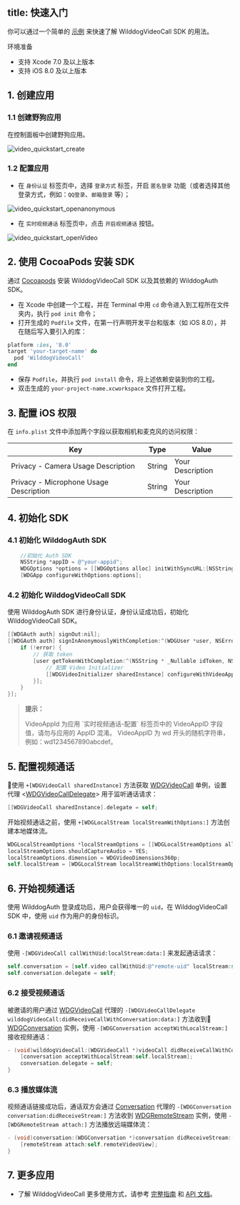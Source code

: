 title: 快速入门
---

你可以通过一个简单的 [示例](https://github.com/WildDogTeam/video-demo-ios-conversation) 来快速了解 WilddogVideoCall SDK 的用法。

<div class="env">
    <p class="env-title">环境准备</p>
    <ul>
        <li>支持 Xcode 7.0 及以上版本</li>
        <li>支持 iOS 8.0 及以上版本</li>
    </ul>
</div>


## 1. 创建应用

### 1.1 创建野狗应用

在控制面板中创建野狗应用。

<img src='/images/video_quickstart_create.png' alt="video_quickstart_create">

### 1.2 配置应用

- 在 `身份认证` 标签页中，选择 `登录方式` 标签，开启 `匿名登录` 功能（或者选择其他登录方式，例如：`QQ登录`、`邮箱登录` 等）；

<img src='/images/openanonymous.png' alt="video_quickstart_openanonymous">

- 在 `实时视频通话` 标签页中，点击 `开启视频通话` 按钮。

<img src='/images/video_quickstart_openVideo.png' alt="video_quickstart_openVideo">


## 2. 使用 CocoaPods 安装 SDK

通过 [Cocoapods](https://cocoapods.org/) 安装 WilddogVideoCall SDK 以及其依赖的 WilddogAuth SDK。

* 在 Xcode 中创建一个工程，并在 Terminal 中用 `cd` 命令进入到工程所在文件夹内，执行 `pod init` 命令；
* 打开生成的 `Podfile` 文件，在第一行声明开发平台和版本（如 iOS 8.0），并在随后写入要引入的库：

```ruby
platform :ios, '8.0'
target 'your-target-name' do
  pod 'WilddogVideoCall'
end
```

* 保存 `Podfile`，并执行 `pod install` 命令，将上述依赖安装到你的工程。
* 双击生成的 `your-project-name.xcworkspace` 文件打开工程。


## 3. 配置 iOS 权限

在 `info.plist` 文件中添加两个字段以获取相机和麦克风的访问权限：

Key                                    | Type   | Value
---------------------------------------|--------|-----------------
Privacy - Camera Usage Description     | String | Your Description
Privacy - Microphone Usage Description | String | Your Description


## 4. 初始化 SDK

### 4.1 初始化 WilddogAuth SDK

```objectivec
    //初始化 Auth SDK
    NSString *appID = @"your-appid";
    WDGOptions *options = [[WDGOptions alloc] initWithSyncURL:[NSString stringWithFormat:@"https://%@.wilddogio.com", appID]];
    [WDGApp configureWithOptions:options];
```

### 4.2 初始化 WilddogVideoCall SDK

使用 WilddogAuth SDK 进行身份认证，身份认证成功后，初始化 WilddogVideoCall SDK。

```objectivec
[[WDGAuth auth] signOut:nil];
[[WDGAuth auth] signInAnonymouslyWithCompletion:^(WDGUser *user, NSError *error) {
    if (!error) {
        // 获取 token
        [user getTokenWithCompletion:^(NSString * _Nullable idToken, NSError * _Nullable error) {
            // 配置 Video Initializer
            [[WDGVideoInitializer sharedInstance] configureWithVideoAppId:appID token:idToken];
        }];
    }
}];
```

<blockquote class="notice">
  <p><strong>提示：</strong></p>
 VideoAppId 为应用 `实时视频通话-配置` 标签页中的 VideoAppID 字段值，请勿与应用的 AppID 混淆。
 VideoAppID 为 wd 开头的随机字符串，例如：wd1234567890abcdef。
</blockquote>


## 5. 配置视频通话

使用 `+[WDGVideoCall sharedInstance]` 方法获取 [WDGVideoCall](/conversation/iOS/api/WDGVideoCall.html) 单例，设置代理 <[WDGVideoCallDelegate](/conversation/iOS/api/WDGVideoCallDelegate.html)> 用于监听通话请求：

```objectivec
[[WDGVideoCall sharedInstance].delegate = self;
```

开始视频通话之前，使用 `+[WDGLocalStream localStreamWithOptions:]` 方法创建本地媒体流。

```objectivec
WDGLocalStreamOptions *localStreamOptions = [[WDGLocalStreamOptions alloc] init];
localStreamOptions.shouldCaptureAudio = YES;
localStreamOptions.dimension = WDGVideoDimensions360p;
self.localStream = [WDGLocalStream localStreamWithOptions:localStreamOptions];
```

## 6. 开始视频通话

使用 WilddogAuth 登录成功后，用户会获得唯一的 `uid`，在 WilddogVideoCall SDK 中，使用 `uid` 作为用户的身份标识。

### 6.1 邀请视频通话

使用 `-[WDGVideoCall callWithUid:localStream:data:]` 来发起通话请求：

```objectivec
self.conversation = [self.video callWithUid:@"remote-uid" localStream:self.localStream data:@"custom-data";
self.conversation.delegate = self;
```

### 6.2 接受视频通话

被邀请的用户通过 [WDGVideoCall](/conversation/iOS/api/WDGVideoCall.html) 代理的 `-[WDGVideoCallDelegate wilddogVideoCall:didReceiveCallWithConversation:data:]` 方法收到 [WDGConversation](/conversation/iOS/api/WDGConversation.html) 实例，使用 `-[WDGConversation acceptWithLocalStream:]` 接收视频通话：

```objectivec
- (void)wilddogVideoCall:(WDGVideoCall *)videoCall didReceiveCallWithConversation:(WDGConversation *)conversation data:(NSString *)data {
    [conversation acceptWithLocalStream:self.localStream];
    conversation.delegate = self;
}
```

### 6.3 播放媒体流

视频通话链接成功后，通话双方会通过 [Conversation](/conversation/iOS/api/WDGConversation.html) 代理的 `-[WDGConversation conversation:didReceiveStream:]` 方法收到 [WDGRemoteStream](/conversation/iOS/api/WDGRemoteStream.html) 实例，使用 `-[WDGRemoteStream attach:]` 方法播放远端媒体流：

```objectivec
- (void)conversation:(WDGConversation *)conversation didReceiveStream:(WDGRemoteStream *)remoteStream {
    [remoteStream attach:self.remoteVideoView];
}
```

## 7. 更多应用

- 了解 WilddogVideoCall 更多使用方式，请参考 [完整指南](/conversation/iOS/guide/0-concepts.html) 和 [API 文档](/conversation/iOS/api/WDGVideoInitializer.html)。

